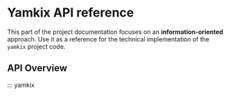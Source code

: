 # Yamkix API reference

This part of the project documentation focuses on
an **information-oriented** approach. Use it as a
reference for the technical implementation of the
`yamkix` project code.

## API Overview

::: yamkix
